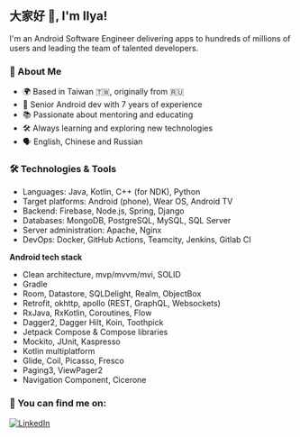## 大家好 👋, I'm Ilya!

I'm an Android Software Engineer delivering apps to hundreds of millions of users and leading the team of talented developers.

### 🚀 About Me
* 🌍 Based in Taiwan 🇹🇼, originally from 🇷🇺
* 💼 Senior Android dev with 7 years of experience
* 📚 Passionate about mentoring and educating
* 🛠️ Always learning and exploring new technologies
* 🗣 English, Chinese and Russian

### 🛠️ Technologies & Tools

* Languages: Java, Kotlin, C++ (for NDK), Python
* Target platforms: Android (phone), Wear OS, Android TV
* Backend: Firebase, Node.js, Spring, Django
* Databases: MongoDB, PostgreSQL, MySQL, SQL Server
* Server administration: Apache, Nginx
* DevOps: Docker, GitHub Actions, Teamcity, Jenkins, Gitlab CI

**Android tech stack**
* Clean architecture, mvp/mvvm/mvi, SOLID
* Gradle
* Room, Datastore, SQLDelight, Realm,
ObjectBox
* Retrofit, okhttp, apollo (REST, GraphQL,
Websockets)
* RxJava, RxKotlin, Coroutines, Flow
* Dagger2, Dagger Hilt, Koin, Toothpick
* Jetpack Compose & Compose libraries
* Mockito, JUnit, Kaspresso
* Kotlin multiplatform
* Glide, Coil, Picasso, Fresco
* Paging3, ViewPager2
* Navigation Component, Cicerone

### 🔗 You can find me on:

[![LinkedIn](https://img.shields.io/badge/LinkedIn-0077B5?style=for-the-badge&logo=linkedin&logoColor=white)](https://www.linkedin.com/in/konnovdev)


<!--
**konnovdev/konnovdev** is a ✨ _special_ ✨ repository because its `README.md` (this file) appears on your GitHub profile.

Here are some ideas to get you started:

- 🔭 I’m currently working on ...
- 🌱 I’m currently learning ...
- 👯 I’m looking to collaborate on ...
- 🤔 I’m looking for help with ...
- 💬 Ask me about ...
- 📫 How to reach me: ...
- 😄 Pronouns: ...
- ⚡ Fun fact: ...
-->
